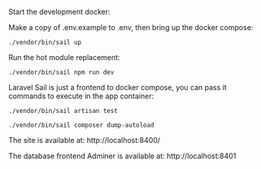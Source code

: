 Start the development docker:

Make a copy of .env.example to .env, then bring up the docker compose:

`./vendor/bin/sail up`

Run the hot module replacement:

`./vendor/bin/sail npm run dev`

Laravel Sail is just a frontend to docker compose, you can pass it commands to execute in the app container:

`./vendor/bin/sail artisan test`

`./vendor/bin/sail composer dump-autoload`

The site is available at: http://localhost:8400/

The database frontend Adminer is available at: http://localhost:8401
